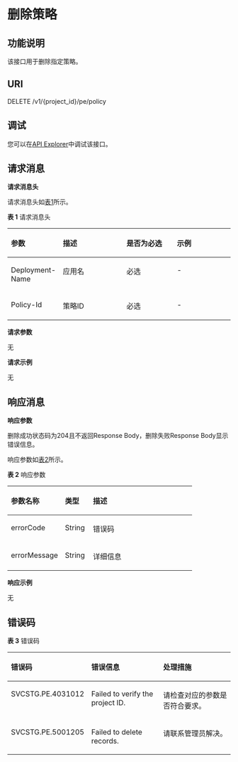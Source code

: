 # 删除策略<a name="aom_04_0024"></a>

## 功能说明<a name="zh-cn_topic_0130935538_zh-cn_topic_0082628668_section7082129"></a>

该接口用于删除指定策略。

## URI<a name="zh-cn_topic_0130935538_zh-cn_topic_0082628668_section63739165"></a>

DELETE /v1/\{project\_id\}/pe/policy

## 调试<a name="section717555310467"></a>

您可以在[API Explorer](https://apiexplorer.developer.huaweicloud.com/apiexplorer/doc?product=AOM&api=deletePolicy)中调试该接口。

## 请求消息<a name="zh-cn_topic_0130935538_zh-cn_topic_0082628668_section36781578"></a>

**请求消息头**

请求消息头如[表1](#zh-cn_topic_0130935538_zh-cn_topic_0082628668_table18627652)所示。

**表 1**  请求消息头

<a name="zh-cn_topic_0130935538_zh-cn_topic_0082628668_table18627652"></a>
<table><thead align="left"><tr id="zh-cn_topic_0130935538_zh-cn_topic_0082628668_row49697568"><th class="cellrowborder" valign="top" width="22%" id="mcps1.2.5.1.1"><p id="zh-cn_topic_0130935538_zh-cn_topic_0082628668_p66080062"><a name="zh-cn_topic_0130935538_zh-cn_topic_0082628668_p66080062"></a><a name="zh-cn_topic_0130935538_zh-cn_topic_0082628668_p66080062"></a>参数</p>
</th>
<th class="cellrowborder" valign="top" width="28.999999999999996%" id="mcps1.2.5.1.2"><p id="zh-cn_topic_0130935538_zh-cn_topic_0082628668_p50884809"><a name="zh-cn_topic_0130935538_zh-cn_topic_0082628668_p50884809"></a><a name="zh-cn_topic_0130935538_zh-cn_topic_0082628668_p50884809"></a>描述</p>
</th>
<th class="cellrowborder" valign="top" width="23%" id="mcps1.2.5.1.3"><p id="zh-cn_topic_0130935538_zh-cn_topic_0082628668_p28028840"><a name="zh-cn_topic_0130935538_zh-cn_topic_0082628668_p28028840"></a><a name="zh-cn_topic_0130935538_zh-cn_topic_0082628668_p28028840"></a>是否为必选</p>
</th>
<th class="cellrowborder" valign="top" width="26%" id="mcps1.2.5.1.4"><p id="zh-cn_topic_0130935538_zh-cn_topic_0082628668_p55743556"><a name="zh-cn_topic_0130935538_zh-cn_topic_0082628668_p55743556"></a><a name="zh-cn_topic_0130935538_zh-cn_topic_0082628668_p55743556"></a>示例</p>
</th>
</tr>
</thead>
<tbody><tr id="zh-cn_topic_0130935538_zh-cn_topic_0082628668_row19502368"><td class="cellrowborder" valign="top" width="22%" headers="mcps1.2.5.1.1 "><p id="zh-cn_topic_0130935538_zh-cn_topic_0082628668_p36187939"><a name="zh-cn_topic_0130935538_zh-cn_topic_0082628668_p36187939"></a><a name="zh-cn_topic_0130935538_zh-cn_topic_0082628668_p36187939"></a>Deployment-Name</p>
</td>
<td class="cellrowborder" valign="top" width="28.999999999999996%" headers="mcps1.2.5.1.2 "><p id="zh-cn_topic_0130935538_zh-cn_topic_0082628668_p45541984"><a name="zh-cn_topic_0130935538_zh-cn_topic_0082628668_p45541984"></a><a name="zh-cn_topic_0130935538_zh-cn_topic_0082628668_p45541984"></a>应用名</p>
</td>
<td class="cellrowborder" valign="top" width="23%" headers="mcps1.2.5.1.3 "><p id="zh-cn_topic_0130935538_zh-cn_topic_0082628668_p65022077"><a name="zh-cn_topic_0130935538_zh-cn_topic_0082628668_p65022077"></a><a name="zh-cn_topic_0130935538_zh-cn_topic_0082628668_p65022077"></a>必选</p>
</td>
<td class="cellrowborder" valign="top" width="26%" headers="mcps1.2.5.1.4 "><p id="zh-cn_topic_0130935538_zh-cn_topic_0082628668_p32296866"><a name="zh-cn_topic_0130935538_zh-cn_topic_0082628668_p32296866"></a><a name="zh-cn_topic_0130935538_zh-cn_topic_0082628668_p32296866"></a>-</p>
</td>
</tr>
<tr id="zh-cn_topic_0130935538_zh-cn_topic_0082628668_row22236344"><td class="cellrowborder" valign="top" width="22%" headers="mcps1.2.5.1.1 "><p id="zh-cn_topic_0130935538_zh-cn_topic_0082628668_p56313405"><a name="zh-cn_topic_0130935538_zh-cn_topic_0082628668_p56313405"></a><a name="zh-cn_topic_0130935538_zh-cn_topic_0082628668_p56313405"></a>Policy-Id</p>
</td>
<td class="cellrowborder" valign="top" width="28.999999999999996%" headers="mcps1.2.5.1.2 "><p id="zh-cn_topic_0130935538_zh-cn_topic_0082628668_p65091934"><a name="zh-cn_topic_0130935538_zh-cn_topic_0082628668_p65091934"></a><a name="zh-cn_topic_0130935538_zh-cn_topic_0082628668_p65091934"></a>策略ID</p>
</td>
<td class="cellrowborder" valign="top" width="23%" headers="mcps1.2.5.1.3 "><p id="zh-cn_topic_0130935538_zh-cn_topic_0082628668_p37955333"><a name="zh-cn_topic_0130935538_zh-cn_topic_0082628668_p37955333"></a><a name="zh-cn_topic_0130935538_zh-cn_topic_0082628668_p37955333"></a>必选</p>
</td>
<td class="cellrowborder" valign="top" width="26%" headers="mcps1.2.5.1.4 "><p id="zh-cn_topic_0130935538_zh-cn_topic_0082628668_p54483095"><a name="zh-cn_topic_0130935538_zh-cn_topic_0082628668_p54483095"></a><a name="zh-cn_topic_0130935538_zh-cn_topic_0082628668_p54483095"></a>-</p>
</td>
</tr>
</tbody>
</table>

**请求参数**

无

**请求示例**

无

## 响应消息<a name="zh-cn_topic_0130935538_zh-cn_topic_0082628668_section62598754"></a>

**响应参数**

删除成功状态码为204且不返回Response Body，删除失败Response Body显示错误信息。

响应参数如[表2](#zh-cn_topic_0130935538_zh-cn_topic_0082628668_table53621294)所示。

**表 2**  响应参数

<a name="zh-cn_topic_0130935538_zh-cn_topic_0082628668_table53621294"></a>
<table><thead align="left"><tr id="zh-cn_topic_0130935538_zh-cn_topic_0082628668_row48633258"><th class="cellrowborder" valign="top" width="29.29%" id="mcps1.2.4.1.1"><p id="zh-cn_topic_0130935538_zh-cn_topic_0082628668_p46979855"><a name="zh-cn_topic_0130935538_zh-cn_topic_0082628668_p46979855"></a><a name="zh-cn_topic_0130935538_zh-cn_topic_0082628668_p46979855"></a>参数名称</p>
</th>
<th class="cellrowborder" valign="top" width="15.15%" id="mcps1.2.4.1.2"><p id="zh-cn_topic_0130935538_zh-cn_topic_0082628668_p47271933"><a name="zh-cn_topic_0130935538_zh-cn_topic_0082628668_p47271933"></a><a name="zh-cn_topic_0130935538_zh-cn_topic_0082628668_p47271933"></a>类型</p>
</th>
<th class="cellrowborder" valign="top" width="55.559999999999995%" id="mcps1.2.4.1.3"><p id="zh-cn_topic_0130935538_zh-cn_topic_0082628668_p3821339"><a name="zh-cn_topic_0130935538_zh-cn_topic_0082628668_p3821339"></a><a name="zh-cn_topic_0130935538_zh-cn_topic_0082628668_p3821339"></a>描述</p>
</th>
</tr>
</thead>
<tbody><tr id="zh-cn_topic_0130935538_zh-cn_topic_0082628668_row41093009"><td class="cellrowborder" valign="top" width="29.29%" headers="mcps1.2.4.1.1 "><p id="zh-cn_topic_0130935538_zh-cn_topic_0082628668_p40199432"><a name="zh-cn_topic_0130935538_zh-cn_topic_0082628668_p40199432"></a><a name="zh-cn_topic_0130935538_zh-cn_topic_0082628668_p40199432"></a>errorCode</p>
</td>
<td class="cellrowborder" valign="top" width="15.15%" headers="mcps1.2.4.1.2 "><p id="p1170321319379"><a name="p1170321319379"></a><a name="p1170321319379"></a>String</p>
</td>
<td class="cellrowborder" valign="top" width="55.559999999999995%" headers="mcps1.2.4.1.3 "><p id="zh-cn_topic_0130935538_zh-cn_topic_0082628668_p10640407"><a name="zh-cn_topic_0130935538_zh-cn_topic_0082628668_p10640407"></a><a name="zh-cn_topic_0130935538_zh-cn_topic_0082628668_p10640407"></a>错误码</p>
</td>
</tr>
<tr id="zh-cn_topic_0130935538_zh-cn_topic_0082628668_row28654805"><td class="cellrowborder" valign="top" width="29.29%" headers="mcps1.2.4.1.1 "><p id="zh-cn_topic_0130935538_zh-cn_topic_0082628668_p39337857"><a name="zh-cn_topic_0130935538_zh-cn_topic_0082628668_p39337857"></a><a name="zh-cn_topic_0130935538_zh-cn_topic_0082628668_p39337857"></a>errorMessage</p>
</td>
<td class="cellrowborder" valign="top" width="15.15%" headers="mcps1.2.4.1.2 "><p id="zh-cn_topic_0130935538_zh-cn_topic_0082628668_p32249809"><a name="zh-cn_topic_0130935538_zh-cn_topic_0082628668_p32249809"></a><a name="zh-cn_topic_0130935538_zh-cn_topic_0082628668_p32249809"></a>String</p>
</td>
<td class="cellrowborder" valign="top" width="55.559999999999995%" headers="mcps1.2.4.1.3 "><p id="zh-cn_topic_0130935538_zh-cn_topic_0082628668_p62097709"><a name="zh-cn_topic_0130935538_zh-cn_topic_0082628668_p62097709"></a><a name="zh-cn_topic_0130935538_zh-cn_topic_0082628668_p62097709"></a>详细信息</p>
</td>
</tr>
</tbody>
</table>

**响应示例**

无

## 错误码<a name="zh-cn_topic_0130935538_section020382392113"></a>

**表 3**  错误码

<a name="zh-cn_topic_0130935538_table1224552382117"></a>
<table><thead align="left"><tr id="zh-cn_topic_0130935538_row16243112316213"><th class="cellrowborder" valign="top" width="33.333333333333336%" id="mcps1.2.4.1.1"><p id="zh-cn_topic_0130935538_p524317236215"><a name="zh-cn_topic_0130935538_p524317236215"></a><a name="zh-cn_topic_0130935538_p524317236215"></a>错误码</p>
</th>
<th class="cellrowborder" valign="top" width="33.333333333333336%" id="mcps1.2.4.1.2"><p id="zh-cn_topic_0130935538_p16243132392111"><a name="zh-cn_topic_0130935538_p16243132392111"></a><a name="zh-cn_topic_0130935538_p16243132392111"></a>错误信息</p>
</th>
<th class="cellrowborder" valign="top" width="33.333333333333336%" id="mcps1.2.4.1.3"><p id="zh-cn_topic_0130935538_p14243172315215"><a name="zh-cn_topic_0130935538_p14243172315215"></a><a name="zh-cn_topic_0130935538_p14243172315215"></a>处理措施</p>
</th>
</tr>
</thead>
<tbody><tr id="zh-cn_topic_0130935538_row2245823112116"><td class="cellrowborder" valign="top" width="33.333333333333336%" headers="mcps1.2.4.1.1 "><p id="zh-cn_topic_0130935538_p13371133383113"><a name="zh-cn_topic_0130935538_p13371133383113"></a><a name="zh-cn_topic_0130935538_p13371133383113"></a>SVCSTG.PE.4031012</p>
</td>
<td class="cellrowborder" valign="top" width="33.333333333333336%" headers="mcps1.2.4.1.2 "><p id="zh-cn_topic_0130935538_p157739331309"><a name="zh-cn_topic_0130935538_p157739331309"></a><a name="zh-cn_topic_0130935538_p157739331309"></a>Failed to verify the project ID.</p>
</td>
<td class="cellrowborder" valign="top" width="33.333333333333336%" headers="mcps1.2.4.1.3 "><p id="zh-cn_topic_0130935538_p337143393114"><a name="zh-cn_topic_0130935538_p337143393114"></a><a name="zh-cn_topic_0130935538_p337143393114"></a>请检查对应的参数是否符合要求。</p>
</td>
</tr>
<tr id="zh-cn_topic_0130935538_row1541031112212"><td class="cellrowborder" valign="top" width="33.333333333333336%" headers="mcps1.2.4.1.1 "><p id="zh-cn_topic_0130935538_p35181112183216"><a name="zh-cn_topic_0130935538_p35181112183216"></a><a name="zh-cn_topic_0130935538_p35181112183216"></a>SVCSTG.PE.5001205</p>
</td>
<td class="cellrowborder" valign="top" width="33.333333333333336%" headers="mcps1.2.4.1.2 "><p id="zh-cn_topic_0130935538_p187731933808"><a name="zh-cn_topic_0130935538_p187731933808"></a><a name="zh-cn_topic_0130935538_p187731933808"></a>Failed to delete records.</p>
</td>
<td class="cellrowborder" valign="top" width="33.333333333333336%" headers="mcps1.2.4.1.3 "><p id="zh-cn_topic_0130935538_p115181212173212"><a name="zh-cn_topic_0130935538_p115181212173212"></a><a name="zh-cn_topic_0130935538_p115181212173212"></a>请联系管理员解决。</p>
</td>
</tr>
</tbody>
</table>

